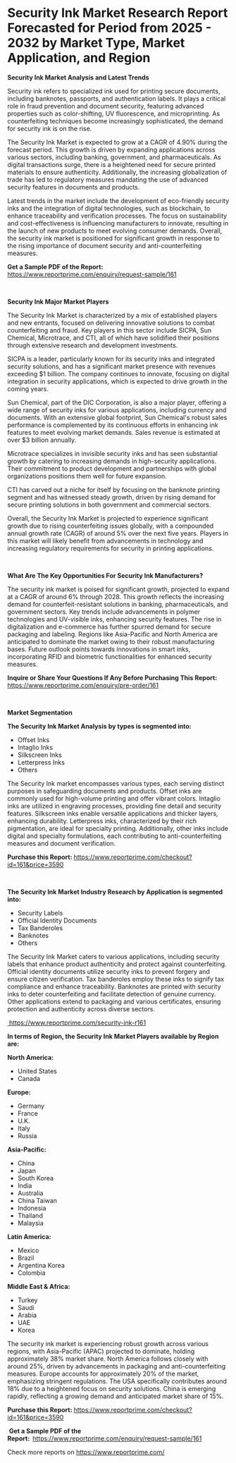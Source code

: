 <p><h1>Security Ink Market Research Report Forecasted for Period from 2025 -  2032 by Market Type, Market Application, and Region</h1></p><p><strong>Security Ink Market Analysis and Latest Trends</strong></p>
<p><p>Security ink refers to specialized ink used for printing secure documents, including banknotes, passports, and authentication labels. It plays a critical role in fraud prevention and document security, featuring advanced properties such as color-shifting, UV fluorescence, and microprinting. As counterfeiting techniques become increasingly sophisticated, the demand for security ink is on the rise.</p><p>The Security Ink Market is expected to grow at a CAGR of 4.90% during the forecast period. This growth is driven by expanding applications across various sectors, including banking, government, and pharmaceuticals. As digital transactions surge, there is a heightened need for secure printed materials to ensure authenticity. Additionally, the increasing globalization of trade has led to regulatory measures mandating the use of advanced security features in documents and products.</p><p>Latest trends in the market include the development of eco-friendly security inks and the integration of digital technologies, such as blockchain, to enhance traceability and verification processes. The focus on sustainability and cost-effectiveness is influencing manufacturers to innovate, resulting in the launch of new products to meet evolving consumer demands. Overall, the security ink market is positioned for significant growth in response to the rising importance of document security and anti-counterfeiting measures.</p></p>
<p><strong>Get a Sample PDF of the Report:&nbsp;</strong> <a href="https://www.reportprime.com/enquiry/request-sample/161?utm_campaign=3177&utm_medium=2&utm_source=Github&utm_content=ia&utm_term=18032025&utm_id=security-ink">https://www.reportprime.com/enquiry/request-sample/161</a></p>
<p>&nbsp;</p>
<p><strong>Security Ink Major Market Players</strong></p>
<p><p>The Security Ink Market is characterized by a mix of established players and new entrants, focused on delivering innovative solutions to combat counterfeiting and fraud. Key players in this sector include SICPA, Sun Chemical, Microtrace, and CTI, all of which have solidified their positions through extensive research and development investments.</p><p>SICPA is a leader, particularly known for its security inks and integrated security solutions, and has a significant market presence with revenues exceeding $1 billion. The company continues to innovate, focusing on digital integration in security applications, which is expected to drive growth in the coming years.</p><p>Sun Chemical, part of the DIC Corporation, is also a major player, offering a wide range of security inks for various applications, including currency and documents. With an extensive global footprint, Sun Chemical's robust sales performance is complemented by its continuous efforts in enhancing ink features to meet evolving market demands. Sales revenue is estimated at over $3 billion annually.</p><p>Microtrace specializes in invisible security inks and has seen substantial growth by catering to increasing demands in high-security applications. Their commitment to product development and partnerships with global organizations positions them well for future expansion.</p><p>CTI has carved out a niche for itself by focusing on the banknote printing segment and has witnessed steady growth, driven by rising demand for secure printing solutions in both government and commercial sectors.</p><p>Overall, the Security Ink Market is projected to experience significant growth due to rising counterfeiting issues globally, with a compounded annual growth rate (CAGR) of around 5% over the next five years. Players in this market will likely benefit from advancements in technology and increasing regulatory requirements for security in printing applications.</p></p>
<p>&nbsp;</p>
<p><strong>What Are The Key Opportunities For Security Ink Manufacturers?</strong></p>
<p><p>The security ink market is poised for significant growth, projected to expand at a CAGR of around 6% through 2028. This growth reflects the increasing demand for counterfeit-resistant solutions in banking, pharmaceuticals, and government sectors. Key trends include advancements in polymer technologies and UV-visible inks, enhancing security features. The rise in digitalization and e-commerce has further spurred demand for secure packaging and labeling. Regions like Asia-Pacific and North America are anticipated to dominate the market owing to their robust manufacturing bases. Future outlook points towards innovations in smart inks, incorporating RFID and biometric functionalities for enhanced security measures.</p></p>
<p><strong>Inquire or Share Your Questions If Any Before Purchasing This Report:</strong> <a href="https://www.reportprime.com/enquiry/pre-order/161?utm_campaign=3177&utm_medium=2&utm_source=Github&utm_content=ia&utm_term=18032025&utm_id=security-ink">https://www.reportprime.com/enquiry/pre-order/161</a></p>
<p>&nbsp;</p>
<p><strong>Market Segmentation</strong></p>
<p><strong>The Security Ink Market Analysis by types is segmented into:</strong></p>
<p><ul><li>Offset Inks</li><li>Intaglio Inks</li><li>Silkscreen Inks</li><li>Letterpress Inks</li><li>Others</li></ul></p>
<p><p>The Security Ink market encompasses various types, each serving distinct purposes in safeguarding documents and products. Offset inks are commonly used for high-volume printing and offer vibrant colors. Intaglio inks are utilized in engraving processes, providing fine detail and security features. Silkscreen inks enable versatile applications and thicker layers, enhancing durability. Letterpress inks, characterized by their rich pigmentation, are ideal for specialty printing. Additionally, other inks include digital and specialty formulations, each contributing to anti-counterfeiting measures and document verification.</p></p>
<p><strong>Purchase this Report:&nbsp;</strong><a href="https://www.reportprime.com/checkout?id=161&price=3590&utm_campaign=3177&utm_medium=2&utm_source=Github&utm_content=ia&utm_term=18032025&utm_id=security-ink">https://www.reportprime.com/checkout?id=161&price=3590</a></p>
<p>&nbsp;</p>
<p><strong>The Security Ink Market Industry Research by Application is segmented into:</strong></p>
<p><ul><li>Security Labels</li><li>Official Identity Documents</li><li>Tax Banderoles</li><li>Banknotes</li><li>Others</li></ul></p>
<p><p>The Security Ink Market caters to various applications, including security labels that enhance product authenticity and protect against counterfeiting. Official identity documents utilize security inks to prevent forgery and ensure citizen verification. Tax banderoles employ these inks to signify tax compliance and enhance traceability. Banknotes are printed with security inks to deter counterfeiting and facilitate detection of genuine currency. Other applications extend to packaging and various certificates, ensuring protection and authenticity across diverse sectors.</p></p>
<p><a href="https://www.reportprime.com/security-ink-r161?utm_campaign=3177&utm_medium=2&utm_source=Github&utm_content=ia&utm_term=18032025&utm_id=security-ink">&nbsp;https://www.reportprime.com/security-ink-r161</a></p>
<p><strong>In terms of Region, the Security Ink Market Players available by Region are:</strong></p>
<p>
    <p> <strong> North America: </strong>
        <ul>
            <li>United States</li>
            <li>Canada</li>
        </ul>
        </p> 
    <p> <strong> Europe: </strong>
        <ul>
            <li>Germany</li>
            <li>France</li>
            <li>U.K.</li>
            <li>Italy</li>
            <li>Russia</li>
        </ul>
        </p> 
    <p> <strong> Asia-Pacific: </strong>
        <ul>
            <li>China</li>
            <li>Japan</li>
            <li>South Korea</li>
            <li>India</li>
            <li>Australia</li>
            <li>China Taiwan</li>
            <li>Indonesia</li>
            <li>Thailand</li>
            <li>Malaysia</li>
        </ul>
        </p> 
    <p> <strong> Latin America: </strong>
        <ul>
            <li>Mexico</li>
            <li>Brazil</li>
            <li>Argentina Korea</li>
            <li>Colombia</li>
        </ul>
        </p> 
    <p> <strong> Middle East & Africa: </strong>
        <ul>
            <li>Turkey</li>
            <li>Saudi</li>
            <li>Arabia</li>
            <li>UAE</li>
            <li>Korea</li>
        </ul>
    </p>
    </p>
<p><p>The security ink market is experiencing robust growth across various regions, with Asia-Pacific (APAC) projected to dominate, holding approximately 38% market share. North America follows closely with around 25%, driven by advancements in packaging and anti-counterfeiting measures. Europe accounts for approximately 20% of the market, emphasizing stringent regulations. The USA specifically contributes around 18% due to a heightened focus on security solutions. China is emerging rapidly, reflecting a growing demand and anticipated market share of 15%.</p></p>
<p><strong>Purchase this Report: </strong><a href="https://www.reportprime.com/checkout?id=161&price=3590&utm_campaign=3177&utm_medium=2&utm_source=Github&utm_content=ia&utm_term=18032025&utm_id=security-ink">https://www.reportprime.com/checkout?id=161&price=3590</a></p>
<p>&nbsp;<strong>Get a Sample PDF of the Report:&nbsp;&nbsp;</strong><a href="https://www.reportprime.com/enquiry/request-sample/161?utm_campaign=3177&utm_medium=2&utm_source=Github&utm_content=ia&utm_term=18032025&utm_id=security-ink">https://www.reportprime.com/enquiry/request-sample/161</a></p>
<p><strong></strong></p>
<p>Check more reports on <a href="https://www.reportprime.com/?utm_campaign=3177&utm_medium=2&utm_source=Github&utm_content=ia&utm_term=18032025&utm_id=security-ink">https://www.reportprime.com/</a></p>